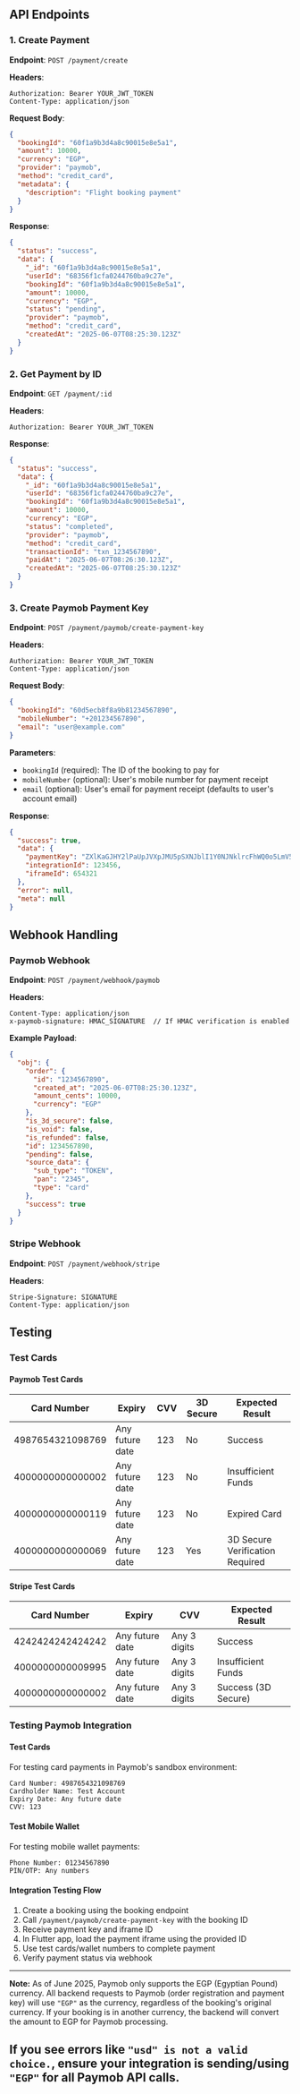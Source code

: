 ## API Endpoints

### 1. Create Payment

**Endpoint**: `POST /payment/create`

**Headers**:
```
Authorization: Bearer YOUR_JWT_TOKEN
Content-Type: application/json
```

**Request Body**:
```json
{
  "bookingId": "60f1a9b3d4a8c90015e8e5a1",
  "amount": 10000,
  "currency": "EGP",
  "provider": "paymob",
  "method": "credit_card",
  "metadata": {
    "description": "Flight booking payment"
  }
}
```

**Response**:
```json
{
  "status": "success",
  "data": {
    "_id": "60f1a9b3d4a8c90015e8e5a1",
    "userId": "68356f1cfa0244760ba9c27e",
    "bookingId": "60f1a9b3d4a8c90015e8e5a1",
    "amount": 10000,
    "currency": "EGP",
    "status": "pending",
    "provider": "paymob",
    "method": "credit_card",
    "createdAt": "2025-06-07T08:25:30.123Z"
  }
}
```

### 2. Get Payment by ID

**Endpoint**: `GET /payment/:id`

**Headers**:
```
Authorization: Bearer YOUR_JWT_TOKEN
```

**Response**:
```json
{
  "status": "success",
  "data": {
    "_id": "60f1a9b3d4a8c90015e8e5a1",
    "userId": "68356f1cfa0244760ba9c27e",
    "bookingId": "60f1a9b3d4a8c90015e8e5a1",
    "amount": 10000,
    "currency": "EGP",
    "status": "completed",
    "provider": "paymob",
    "method": "credit_card",
    "transactionId": "txn_1234567890",
    "paidAt": "2025-06-07T08:26:30.123Z",
    "createdAt": "2025-06-07T08:25:30.123Z"
  }
}
```

### 3. Create Paymob Payment Key

**Endpoint**: `POST /payment/paymob/create-payment-key`

**Headers**:
```
Authorization: Bearer YOUR_JWT_TOKEN
Content-Type: application/json
```

**Request Body**:
```json
{
  "bookingId": "60d5ecb8f8a9b81234567890",
  "mobileNumber": "+201234567890",
  "email": "user@example.com"
}
```

**Parameters**:
- `bookingId` (required): The ID of the booking to pay for
- `mobileNumber` (optional): User's mobile number for payment receipt
- `email` (optional): User's email for payment receipt (defaults to user's account email)

**Response**:
```json
{
  "success": true,
  "data": {
    "paymentKey": "ZXlKaGJHY2lPaUpJVXpJMU5pSXNJblI1Y0NJNklrcFhWQ0o5LmV5SnBjM01pT2lKb2RIUndjem92TDNkM2R5NW5hV1F1WTI5dEwzQnliM1J2Y25NdVkyOXRiV1V1WTI5dEluMC5lVlF5UjF4b2JtUmhZMkZ5YkZOUFZ6Rk9iVXRQYjNKeVoybHZWRzF2Y0hKdlptbHNaU0lzSW1sa0lqb2liR1ZtZENKOS5JQ1JZbF9aYlR5Z1pUY0VWZ2h6cFp1Y3l3bWx2YlV0YVJ3a0l3Y3R4d1VQY3VqZ2Z4Q1FZR2l2V2VhV0lPZ1lR",
    "integrationId": 123456,
    "iframeId": 654321
  },
  "error": null,
  "meta": null
}
```


## Webhook Handling

### Paymob Webhook

**Endpoint**: `POST /payment/webhook/paymob`

**Headers**:
```
Content-Type: application/json
x-paymob-signature: HMAC_SIGNATURE  // If HMAC verification is enabled
```

**Example Payload**:
```json
{
  "obj": {
    "order": {
      "id": "1234567890",
      "created_at": "2025-06-07T08:25:30.123Z",
      "amount_cents": 10000,
      "currency": "EGP"
    },
    "is_3d_secure": false,
    "is_void": false,
    "is_refunded": false,
    "id": 1234567890,
    "pending": false,
    "source_data": {
      "sub_type": "TOKEN",
      "pan": "2345",
      "type": "card"
    },
    "success": true
  }
}
```

### Stripe Webhook

**Endpoint**: `POST /payment/webhook/stripe`

**Headers**:
```
Stripe-Signature: SIGNATURE
Content-Type: application/json
```

## Testing

### Test Cards

#### Paymob Test Cards

| Card Number | Expiry | CVV | 3D Secure | Expected Result |
|-------------|---------|-----|------------|-----------------|
| 4987654321098769 | Any future date | 123 | No | Success |
| 4000000000000002 | Any future date | 123 | No | Insufficient Funds |
| 4000000000000119 | Any future date | 123 | No | Expired Card |
| 4000000000000069 | Any future date | 123 | Yes | 3D Secure Verification Required |

#### Stripe Test Cards

| Card Number | Expiry | CVV | Expected Result |
|-------------|---------|-----|-----------------|
| 4242424242424242 | Any future date | Any 3 digits | Success |
| 4000000000009995 | Any future date | Any 3 digits | Insufficient Funds |
| 4000000000000002 | Any future date | Any 3 digits | Success (3D Secure) |

### Testing Paymob Integration

#### Test Cards
For testing card payments in Paymob's sandbox environment:

```plaintext
Card Number: 4987654321098769
Cardholder Name: Test Account
Expiry Date: Any future date
CVV: 123
```

#### Test Mobile Wallet
For testing mobile wallet payments:
```plaintext
Phone Number: 01234567890
PIN/OTP: Any numbers
```

#### Integration Testing Flow
1. Create a booking using the booking endpoint
2. Call `/payment/paymob/create-payment-key` with the booking ID
3. Receive payment key and iframe ID
4. In Flutter app, load the payment iframe using the provided ID
5. Use test cards/wallet numbers to complete payment
6. Verify payment status via webhook


---

**Note:** As of June 2025, Paymob only supports the EGP (Egyptian Pound) currency. All backend requests to Paymob (order registration and payment key) will use `"EGP"` as the currency, regardless of the booking's original currency. If your booking is in another currency, the backend will convert the amount to EGP for Paymob processing.

If you see errors like `"usd" is not a valid choice.`, ensure your integration is sending/using `"EGP"` for all Paymob API calls.
---


